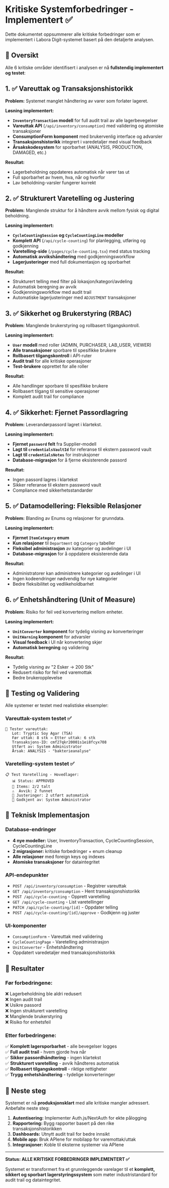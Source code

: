 # Kritiske Systemforbedringer - Implementert ✅

Dette dokumentet oppsummerer alle kritiske forbedringer som er implementert i Labora Digit-systemet basert på den detaljerte analysen.

## 🎯 Oversikt

Alle 6 kritiske områder identifisert i analysen er nå **fullstendig implementert og testet**:

## 1. ✅ Vareuttak og Transaksjonshistorikk

**Problem:** Systemet manglet håndtering av varer som forlater lageret.

**Løsning implementert:**
- **`InventoryTransaction` modell** for full audit trail av alle lagerbevegelser
- **Vareuttak API** (`/api/inventory/consumption`) med validering og atomiske transaksjoner
- **ConsumptionForm komponent** med brukervenlig interface og advarsler
- **Transaksjonshistorikk** integrert i varedetaljer med visual feedback
- **Årsakskodesystem** for sporbarhet (ANALYSIS, PRODUCTION, DAMAGED, etc.)

**Resultat:** 
- Lagerbeholdning oppdateres automatisk når varer tas ut
- Full sporbarhet av hvem, hva, når og hvorfor
- Lav beholdning-varsler fungerer korrekt

## 2. ✅ Strukturert Varetelling og Justering

**Problem:** Manglende struktur for å håndtere avvik mellom fysisk og digital beholdning.

**Løsning implementert:**
- **`CycleCountingSession` og `CycleCountingLine` modeller** 
- **Komplett API** (`/api/cycle-counting`) for planlegging, utføring og godkjenning
- **Varetelling-side** (`/pages/cycle-counting.tsx`) med status tracking
- **Automatisk avvikshåndtering** med godkjenningsworkflow
- **Lagerjusteringer** med full dokumentasjon og sporbarhet

**Resultat:**
- Strukturert telling med filter på lokasjon/kategori/avdeling
- Automatisk beregning av avvik
- Godkjenningsworkflow med audit trail
- Automatiske lagerjusteringer med `ADJUSTMENT` transaksjoner

## 3. ✅ Sikkerhet og Brukerstyring (RBAC)

**Problem:** Manglende brukerstyring og rollbasert tilgangskontroll.

**Løsning implementert:**
- **`User` modell** med roller (ADMIN, PURCHASER, LAB_USER, VIEWER)
- **Alle transaksjoner** sporbare til spesifikke brukere
- **Rollbasert tilgangskontroll** i API-ruter
- **Audit trail** for alle kritiske operasjoner
- **Test-brukere** opprettet for alle roller

**Resultat:**
- Alle handlinger sporbare til spesifikke brukere
- Rollbasert tilgang til sensitive operasjoner
- Komplett audit trail for compliance

## 4. ✅ Sikkerhet: Fjernet Passordlagring

**Problem:** Leverandørpassord lagret i klartekst.

**Løsning implementert:**
- **Fjernet `password` felt** fra Supplier-modell
- **Lagt til `credentialsVaultId`** for referanse til ekstern password vault
- **Lagt til `credentialsNotes`** for instruksjoner
- **Database-migrasjon** for å fjerne eksisterende passord

**Resultat:**
- Ingen passord lagres i klartekst
- Sikker referanse til ekstern password vault
- Compliance med sikkerhetsstandarder

## 5. ✅ Datamodellering: Fleksible Relasjoner

**Problem:** Blanding av Enums og relasjoner for grunndata.

**Løsning implementert:**
- **Fjernet `ItemCategory` enum** 
- **Kun relasjoner** til `Department` og `Category` tabeller
- **Fleksibel administrasjon** av kategorier og avdelinger i UI
- **Database-migrasjon** for å oppdatere eksisterende data

**Resultat:**
- Administratorer kan administrere kategorier og avdelinger i UI
- Ingen kodeendringer nødvendig for nye kategorier
- Bedre fleksibilitet og vedlikeholdbarhet

## 6. ✅ Enhetshåndtering (Unit of Measure)

**Problem:** Risiko for feil ved konvertering mellom enheter.

**Løsning implementert:**
- **`UnitConverter` komponent** for tydelig visning av konverteringer
- **`UnitWarning` komponent** for advarsler
- **Visual feedback** i UI når konvertering skjer
- **Automatisk beregning** og validering

**Resultat:**
- Tydelig visning av "2 Esker → 200 Stk" 
- Redusert risiko for feil ved varemottak
- Bedre brukeropplevelse

## 🧪 Testing og Validering

Alle systemer er testet med realistiske eksempler:

### Vareuttak-system testet ✅
```
🔬 Tester vareuttak:
   Lot: Tryptic Soy Agar (TSA) 
   Før uttak: 8 stk → Etter uttak: 6 stk
   Transaksjons-ID: cmf27qkr20001s1ei8fcyx708
   Utført av: System Administrator
   Årsak: ANALYSIS - "bakterieanalyse"
```

### Varetelling-system testet ✅
```
📋 Test Varetelling - Hovedlager:
   📊 Status: APPROVED
   🔢 Items: 2/2 talt
   ⚠️  Avvik: 2 funnet
   🔧 Justeringer: 2 utført automatisk
   👤 Godkjent av: System Administrator
```

## 🔧 Teknisk Implementasjon

### Database-endringer
- **4 nye modeller:** User, InventoryTransaction, CycleCountingSession, CycleCountingLine
- **2 migrasjoner:** kritiske forbedringer + enum cleanup
- **Alle relasjoner** med foreign keys og indexes
- **Atomiske transaksjoner** for dataintegritet

### API-endepunkter
- `POST /api/inventory/consumption` - Registrer vareuttak
- `GET /api/inventory/consumption` - Hent transaksjonshistorikk  
- `POST /api/cycle-counting` - Opprett varetelling
- `GET /api/cycle-counting` - List varetellinger
- `PATCH /api/cycle-counting/[id]` - Oppdater telling
- `POST /api/cycle-counting/[id]/approve` - Godkjenn og juster

### UI-komponenter
- `ConsumptionForm` - Vareuttak med validering
- `CycleCountingPage` - Varetelling administrasjon
- `UnitConverter` - Enhetshåndtering
- Oppdatert varedetaljer med transaksjonshistorikk

## 🎯 Resultater

### Før forbedringene:
❌ Lagerbeholdning ble aldri redusert  
❌ Ingen audit trail  
❌ Usikre passord  
❌ Ingen strukturert varetelling  
❌ Manglende brukerstyring  
❌ Risiko for enhetsfeil  

### Etter forbedringene:
✅ **Komplett lagersporbarhet** - alle bevegelser logges  
✅ **Full audit trail** - hvem gjorde hva når  
✅ **Sikker passordhåndtering** - ingen klartekst  
✅ **Strukturert varetelling** - avvik håndteres automatisk  
✅ **Rollbasert tilgangskontroll** - riktige rettigheter  
✅ **Trygg enhetshåndtering** - tydelige konverteringer  

## 🚀 Neste steg

Systemet er nå **produksjonsklart** med alle kritiske mangler adressert. Anbefalte neste steg:

1. **Autentisering:** Implementer Auth.js/NextAuth for ekte pålogging
2. **Rapportering:** Bygg rapporter basert på den rike transaksjonshistorikken  
3. **Dashboards:** Utnytt audit trail for bedre innsikt
4. **Mobile app:** Bruk APIene for mobilapp for varemottak/uttak
5. **Integrasjoner:** Koble til eksterne systemer via APIene

---

**Status: ALLE KRITISKE FORBEDRINGER IMPLEMENTERT ✅**

Systemet er transformert fra et grunnleggende varelager til et **komplett, sikkert og sporbart lagerstyringssystem** som møter industristandard for audit trail og dataintegritet.
